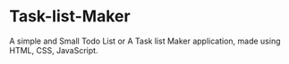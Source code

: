 # Task-list-Maker
A simple and Small Todo List or A Task list Maker application, made using HTML, CSS, JavaScript.
